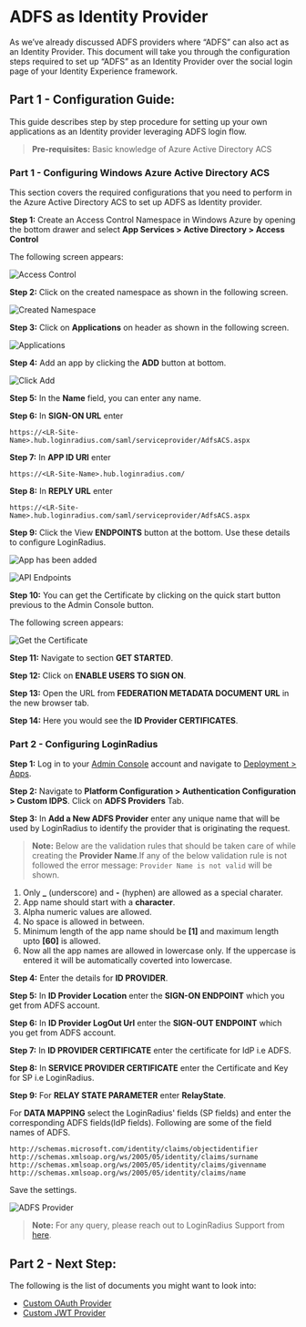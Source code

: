 # ADFS as Identity Provider

As we’ve already discussed ADFS providers where “ADFS” can also act as an Identity Provider. This document will take you through the configuration steps required to set up “ADFS” as an Identity Provider over the social login page of your Identity Experience framework.

## Part 1 - Configuration Guide:

This guide describes step by step procedure for setting up your own applications as an Identity provider leveraging ADFS login flow.

> **Pre-requisites:** Basic knowledge of Azure Active Directory ACS

### Part 1 - Configuring Windows Azure Active Directory ACS

This section covers the required configurations that you need to perform in the Azure Active Directory ACS to set up ADFS as Identity provider.

**Step 1:** Create an Access Control Namespace in Windows Azure by opening the bottom drawer and select **App Services > Active Directory > Access Control**

The following screen appears:

![Access Control](https://apidocs.lrcontent.com/images/Image-1_71516144eae314ddf0.86707816.png "Access Control")

**Step 2:** Click on the created namespace as shown in the following screen.

![Created Namespace](https://apidocs.lrcontent.com/images/Image-2_215896144eb0d6b44d8.63792960.png "Created Namespace")

**Step 3:** Click on **Applications** on header as shown in the following screen.

![Applications](https://apidocs.lrcontent.com/images/Image-3_206296144eb2c7a0be2.69954385.png "Applications")

**Step 4:** Add an app by clicking the **ADD** button at bottom.

![Click Add](https://apidocs.lrcontent.com/images/Image-4_312186144eb51eb4ed7.98680807.png "Click Add")

**Step 5:** In the **Name** field, you can enter any name.

**Step 6:** In **SIGN-ON URL** enter

`https://<LR-Site-Name>.hub.loginradius.com/saml/serviceprovider/AdfsACS.aspx`

**Step 7:** In **APP ID URI** enter

`https://<LR-Site-Name>.hub.loginradius.com/`

**Step 8:** In **REPLY URL** enter

`https://<LR-Site-Name>.hub.loginradius.com/saml/serviceprovider/AdfsACS.aspx`

**Step 9:** Click the View **ENDPOINTS** button at the bottom. Use these details to configure
LoginRadius.

![App has been added](https://apidocs.lrcontent.com/images/Image-9_143876144eb8aa3ee65.57050340.jpg "App has been added")

![API Endpoints](https://apidocs.lrcontent.com/images/Image-9a_205686144ebb1a1e619.52011296.png "API Endpoints")

**Step 10:** You can get the Certificate by clicking on the quick start button previous to the Admin Console button.

The following screen appears:

![Get the Certificate](https://apidocs.lrcontent.com/images/Image-10_187826144ebe7537a82.83727796.jpg "Get the Certificate")

**Step 11:** Navigate to section **GET STARTED**.

**Step 12:** Click on **ENABLE USERS TO SIGN ON**.

**Step 13:** Open the URL from **FEDERATION METADATA DOCUMENT URL** in the new browser tab.

**Step 14:** Here you would see the **ID Provider CERTIFICATES**.

### Part 2 - Configuring LoginRadius

**Step 1:** Log in to your [Admin Console](https://adminconsole.loginradius.com/) account and navigate to [Deployment > Apps](https://adminconsole.loginradius.com/deployment/apps/web-apps).

**Step 2:** Navigate to **Platform Configuration > Authentication Configuration > Custom IDPS**.
Click on **ADFS Providers** Tab.

**Step 3:** In **Add a New ADFS Provider** enter any unique name that will be used by LoginRadius to identify the provider that is originating the request.

> **Note:** Below are the validation rules that should be taken care of while creating the **Provider Name**.If any of the below validation rule is not followed the error message: `Provider Name is not valid` will be shown.

1. Only **\_** (underscore) and **-** (hyphen) are allowed as a special charater.
2. App name should start with a **character**.
3. Alpha numeric values are allowed.
4. No space is allowed in between.
5. Minimum length of the app name should be **[1]** and maximum length upto **[60]** is allowed.
6. Now all the app names are allowed in lowercase only. If the uppercase is entered it will be automatically coverted into lowercase.

**Step 4:** Enter the details for **ID PROVIDER**.

**Step 5:** In **ID Provider Location** enter the **SIGN-ON ENDPOINT** which you get from ADFS account.

**Step 6:** In **ID Provider LogOut Url** enter the **SIGN-OUT ENDPOINT** which you get from ADFS account.

**Step 7:** In **ID PROVIDER CERTIFICATE** enter the certificate for IdP i.e ADFS.

**Step 8:** In **SERVICE PROVIDER CERTIFICATE** enter the Certificate and Key for SP i.e LoginRadius.

**Step 9:** For **RELAY STATE PARAMETER** enter **RelayState**.

For **DATA MAPPING** select the LoginRadius' fields (SP fields) and enter the corresponding ADFS fields(IdP fields). Following are some of the field names of ADFS.

```
http://schemas.microsoft.com/identity/claims/objectidentifier
http://schemas.xmlsoap.org/ws/2005/05/identity/claims/surname
http://schemas.xmlsoap.org/ws/2005/05/identity/claims/givenname
http://schemas.xmlsoap.org/ws/2005/05/identity/claims/name
```

Save the settings.

![ADFS Provider](https://apidocs.lrcontent.com/images/Custom-Idps-ADFS-Provider_28005627cbf99a5aaf6.76088383.png "ADFS Provider")

> **Note:** For any query, please reach out to LoginRadius Support from [here](https://adminconsole.loginradius.com/support/tickets/open-a-new-ticket).

## Part 2 - Next Step:

The following is the list of documents you might want to look into:

- [Custom OAuth Provider](/single-sign-on/tutorial/custom-identity-providers/custom-oauth-provider/)
- [Custom JWT Provider](/single-sign-on/custom-identity-providers/custom-jwt-provider/)
